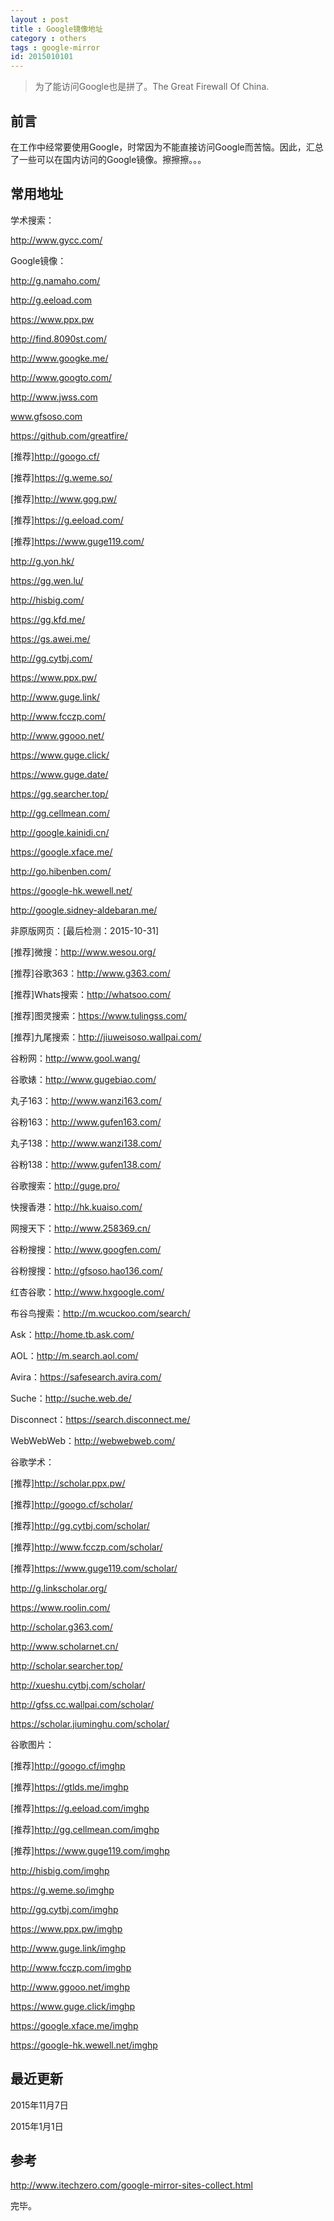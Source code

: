 ```yaml
---
layout : post
title : Google镜像地址
category : others
tags : google-mirror
id: 2015010101
---
```


> 为了能访问Google也是拼了。The Great Firewall Of China.


## 前言

在工作中经常要使用Google，时常因为不能直接访问Google而苦恼。因此，汇总了一些可以在国内访问的Google镜像。擦擦擦。。。


## 常用地址

学术搜索：

http://www.gycc.com/

Google镜像：

http://g.namaho.com/

http://g.eeload.com

https://www.ppx.pw

http://find.8090st.com/

http://www.googke.me/

http://www.googto.com/

http://www.jwss.com

www.gfsoso.com

https://github.com/greatfire/

[推荐]http://googo.cf/

[推荐]https://g.weme.so/

[推荐]http://www.gog.pw/

[推荐]https://g.eeload.com/

[推荐]https://www.guge119.com/

http://g.yon.hk/

https://gg.wen.lu/

http://hisbig.com/

https://gg.kfd.me/

https://gs.awei.me/

http://gg.cytbj.com/

https://www.ppx.pw/

http://www.guge.link/

http://www.fcczp.com/

http://www.ggooo.net/

https://www.guge.click/

https://www.guge.date/

https://gg.searcher.top/

http://gg.cellmean.com/

http://google.kainidi.cn/

https://google.xface.me/

http://go.hibenben.com/

https://google-hk.wewell.net/

http://google.sidney-aldebaran.me/

非原版网页：[最后检测：2015-10-31]

[推荐]微搜：http://www.wesou.org/

[推荐]谷歌363：http://www.g363.com/

[推荐]Whats搜索：http://whatsoo.com/

[推荐]图灵搜索：https://www.tulingss.com/

[推荐]九尾搜索：http://jiuweisoso.wallpai.com/

谷粉网：http://www.gool.wang/

谷歌婊：http://www.gugebiao.com/

丸子163：http://www.wanzi163.com/

谷粉163：http://www.gufen163.com/

丸子138：http://www.wanzi138.com/

谷粉138：http://www.gufen138.com/

谷歌搜索：http://guge.pro/

快搜香港：http://hk.kuaiso.com/

网搜天下：http://www.258369.cn/

谷粉搜搜：http://www.googfen.com/

谷粉搜搜：http://gfsoso.hao136.com/

红杏谷歌：http://www.hxgoogle.com/

布谷鸟搜索：http://m.wcuckoo.com/search/

Ask：http://home.tb.ask.com/

AOL：http://m.search.aol.com/

Avira：https://safesearch.avira.com/

Suche：http://suche.web.de/

Disconnect：https://search.disconnect.me/

WebWebWeb：http://webwebweb.com/

谷歌学术：

[推荐]http://scholar.ppx.pw/

[推荐]http://googo.cf/scholar/

[推荐]http://gg.cytbj.com/scholar/

[推荐]http://www.fcczp.com/scholar/

[推荐]https://www.guge119.com/scholar/

http://g.linkscholar.org/

https://www.roolin.com/

http://scholar.g363.com/

http://www.scholarnet.cn/

http://scholar.searcher.top/

http://xueshu.cytbj.com/scholar/

http://gfss.cc.wallpai.com/scholar/

https://scholar.jiuminghu.com/scholar/

谷歌图片：

[推荐]http://googo.cf/imghp

[推荐]https://gtlds.me/imghp

[推荐]https://g.eeload.com/imghp

[推荐]http://gg.cellmean.com/imghp

[推荐]https://www.guge119.com/imghp

http://hisbig.com/imghp

https://g.weme.so/imghp

http://gg.cytbj.com/imghp

https://www.ppx.pw/imghp

http://www.guge.link/imghp

http://www.fcczp.com/imghp

http://www.ggooo.net/imghp

https://www.guge.click/imghp

https://google.xface.me/imghp

https://google-hk.wewell.net/imghp

## 最近更新

2015年11月7日

2015年1月1日

## 参考

http://www.itechzero.com/google-mirror-sites-collect.html

完毕。
